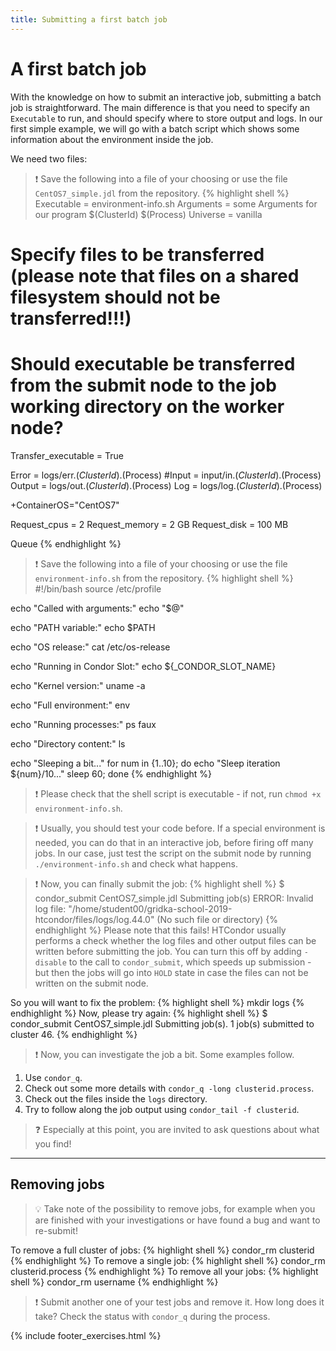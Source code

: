 ```yaml
---
title: Submitting a first batch job
---
```

# A first batch job

With the knowledge on how to submit an interactive job, submitting a batch job is straightforward.
The main difference is that you need to specify an `Executable` to run, and should specify where to store output and logs.
In our first simple example, we will go with a batch script which shows some information about the environment inside the job.

We need two files:

> :exclamation: Save the following into a file of your choosing or use the file `CentOS7_simple.jdl` from the repository.
{% highlight shell %}
Executable = environment-info.sh
Arguments  = some Arguments for our program $(ClusterId) $(Process)
Universe   = vanilla

# Specify files to be transferred (please note that files on a shared filesystem should not be transferred!!!)
# Should executable be transferred from the submit node to the job working directory on the worker node?
Transfer_executable     = True

Error                   = logs/err.$(ClusterId).$(Process)
#Input                  = input/in.$(ClusterId).$(Process)
Output                  = logs/out.$(ClusterId).$(Process)
Log                     = logs/log.$(ClusterId).$(Process)

+ContainerOS="CentOS7"

Request_cpus = 2
Request_memory = 2 GB
Request_disk = 100 MB

Queue
{% endhighlight %}

> :exclamation: Save the following into a file of your choosing or use the file `environment-info.sh` from the repository.
{% highlight shell %}
#!/bin/bash
source /etc/profile

echo "Called with arguments:"
echo "$@"

echo "PATH variable:"
echo $PATH

echo "OS release:"
cat /etc/os-release

echo "Running in Condor Slot:"
echo ${_CONDOR_SLOT_NAME}

echo "Kernel version:"
uname -a

echo "Full environment:"
env

echo "Running processes:"
ps faux

echo "Directory content:"
ls

echo "Sleeping a bit..."
for num in {1..10}; do
  echo "Sleep iteration ${num}/10..."
  sleep 60;
done
{% endhighlight %}

> :exclamation: Please check that the shell script is executable - if not, run `chmod +x environment-info.sh`.

> :exclamation: Usually, you should test your code before. If a special environment is needed, you can do that in an interactive job, before firing off many jobs. In our case, just test the script on the submit node by running `./environment-info.sh` and check what happens.

> :exclamation: Now, you can finally submit the job:
{% highlight shell %}
$ condor_submit CentOS7_simple.jdl
Submitting job(s)
ERROR: Invalid log file: "/home/student00/gridka-school-2019-htcondor/files/logs/log.44.0" (No such file or directory)
{% endhighlight %}
Please note that this fails!
HTCondor usually performs a check whether the log files and other output files can be written before
submitting the job. You can turn this off by adding `-disable` to the call to `condor_submit`, which speeds up submission - but then
the jobs will go into `HOLD` state in case the files can not be written on the submit node. 

So you will want to fix the problem:
{% highlight shell %}
mkdir logs
{% endhighlight %}
Now, please try again:
{% highlight shell %}
$ condor_submit CentOS7_simple.jdl
Submitting job(s).
1 job(s) submitted to cluster 46.
{% endhighlight %}

> :exclamation: Now, you can investigate the job a bit. Some examples follow.

1. Use `condor_q`.
2. Check out some more details with `condor_q -long clusterid.process`.
3. Check out the files inside the `logs` directory.
4. Try to follow along the job output using `condor_tail -f clusterid`.

> :question: Especially at this point, you are invited to ask questions about what you find!

* * *

## Removing jobs

> :bulb: Take note of the possibility to remove jobs, for example when you are finished with your investigations or have found a bug and want to re-submit!

To remove a full cluster of jobs:
{% highlight shell %}
condor_rm clusterid
{% endhighlight %}
To remove a single job:
{% highlight shell %}
condor_rm clusterid.process
{% endhighlight %}
To remove all your jobs:
{% highlight shell %}
condor_rm username
{% endhighlight %}

> :exclamation: Submit another one of your test jobs and remove it. How long does it take? Check the status with `condor_q` during the process.

{% include footer_exercises.html %}

